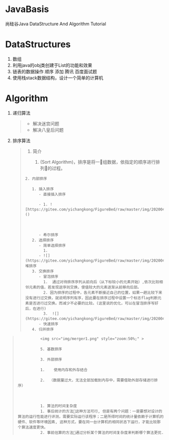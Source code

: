 # JavaBasis
尚硅谷Java DataStructure And Algorithm Tutorial
# DataStructures

1. 数组
2. 利用java的obj类创建于List的功能和效果
3. 链表的数据操作 顺序 添加 腾讯 百度面试题
4. 使用栈stack数据结构，设计一个简单的计算机  

# Algorithm

1. 递归算法

   > -  解决迷宫问题
   > -  解决八皇后问题

   

2. 排序算法

   

   >    1. 简介
   >
   >         1. (Sort Algorithm)，排序是将一组数据，依指定的顺序进行排列的过程。
   >        
   >     2. 内部排序
   >
   >        1. 插入排序
   >           - 直接插入排序 
   >
   >           - 1. ![https://gitee.com/yichangkong/FigureBed/raw/master/img/20200422173050.png]()
   >
   >                 
   >
   >           - 希尔排序
   >        2. 选择排序
   >           - 简单选择排序
   >             1. 
   >           - ![](https://gitee.com/yichangkong/FigureBed/raw/master/img/20200422173012.png)堆排序
   >        3. 交换排序
   >           - 冒泡排序  
   >             1.  通过对待排序序列从前向后（从下标较小的元素开始）,依次比较相邻元素的值，若发现逆序则交换，使值较大的元素逐渐从前移向后部。
   >             2. 因为排序的过程中，各元素不断接近自己的位置，如果一趟比较下来没有进行过交换，就说明序列有序，因此要在排序过程中设置一个标志flag判断元素是否进行过交换。而减少不必要的比较。(这里说的优化，可以在冒泡排序写好后，在进行)
   >             3.  ![](https://gitee.com/yichangkong/FigureBed/raw/master/img/20200422172942.png)
   >           - 快速排序
   >        4. 归并排序
>               <img src="img/merger1.png" style="zoom:50%;" >
>
>               5. 基数排序
>
>               3. 外部排序
>
>               1.    使用内存和外存结合 
>
>               2.  （数据量过大，无法全部加载到内存中，需要借助外部存储进行排序）
>
>               
>
>               1. 算法的时间复杂度 
>               1. 事后统计的方法这种方法可行, 但是有两个问题：一是要想对设计的算法的运行性能进行评测，需要实际运行该程序；二是所得时间的统计量依赖于计算机的硬件、软件等环境因素, 这种方式，要在同一台计算机的相同状态下运行，才能比较那个算法速度更快。
>               2. 事前估算的方法通过分析某个算法的时间复杂度来判断哪个算法更优.

  



